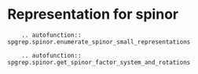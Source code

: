 # Representation for spinor

```{eval-rst}
    .. autofunction:: spgrep.spinor.enumerate_spinor_small_representations
```

```{eval-rst}
    .. autofunction:: spgrep.spinor.get_spinor_factor_system_and_rotations
```
